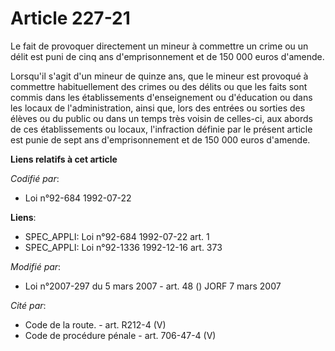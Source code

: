 # Article 227-21

Le fait de provoquer directement un mineur à commettre un crime ou un délit est puni de cinq ans d'emprisonnement et de 150
000 euros d'amende.

Lorsqu'il s'agit d'un mineur de quinze ans, que le mineur est provoqué à commettre habituellement des crimes ou des délits ou
que les faits sont commis dans les établissements d'enseignement ou d'éducation ou dans les locaux de l'administration, ainsi
que, lors des entrées ou sorties des élèves ou du public ou dans un temps très voisin de celles-ci, aux abords de ces
établissements ou locaux, l'infraction définie par le présent article est punie de sept ans d'emprisonnement et de 150 000
euros d'amende.

**Liens relatifs à cet article**

_Codifié par_:

  - Loi n°92-684 1992-07-22

**Liens**:

  - SPEC_APPLI: Loi n°92-684 1992-07-22 art. 1
  - SPEC_APPLI: Loi n°92-1336 1992-12-16 art. 373

_Modifié par_:

  - Loi n°2007-297 du 5 mars 2007 - art. 48 () JORF 7 mars 2007

_Cité par_:

  - Code de la route. - art. R212-4 (V)
  - Code de procédure pénale - art. 706-47-4 (V)
